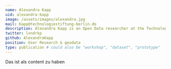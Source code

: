 ```yaml
---
name: Alexandra Kapp
uid: alexandra-kapp
image: /assets/images/alexandra.jpg
mail: Kapp@technologiestiftung-berlin.de
description: Alexandra Kapp is an Open Data researcher at the Technologiestiftung Berlin. She studied Computing in the Humanities at the Otto-Friedrich-Universität Bamberg. She focuses on how geo spatial data can effectively be provided as Open Data.
twitter: lxndrkp
github: AlexandraKapp
position: User Research & geodata
type: publication # could also be "workshop", "dataset", "prototype"
---
```



Das ist als content zu haben
